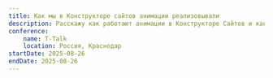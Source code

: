 ```yaml
---
title: Как мы в Конструкторе сайтов анимации реализовывали
description: Расскажу как работают анимации в Конструкторе Сайтов и как мы их реализовывали
conference:
    name: T-Talk
    location: Россия, Краснодар
startDate: 2025-08-26
endDate: 2025-08-26
---
```

